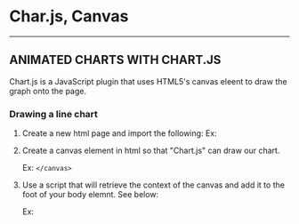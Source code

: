 # Char.js, Canvas

--------------------------------

## ANIMATED CHARTS WITH CHART.JS

Chart.js is a JavaScript plugin that uses HTML5's canvas eleent to draw the graph onto the page. 

### Drawing a line chart
  1. Create a new html page and import the following:
      Ex: 
          <!DOCTYPE html>
          <html lang="en">
              <head>
                  <meta charset="utf-8" />
                  <title>Chart.js demo</title>
                  <script src='Chart.min.js'></script>
              </head>
              <body>
              </body>
          </html>

  2. Create a canvas element in html so that "Chart.js" can draw our chart. 

      Ex: 
          <canvas id="buyers" width="600" height="400">`</canvas>`

  3. Use a script that will retrieve the context of the canvas and add it to the foot of your body elemnt. See below:

      Ex:
          <script>
              var buyers = document.getElementById('buyers').getContext('2d');
              new Chart(buyers).Line(buyerData);
          </script>


          